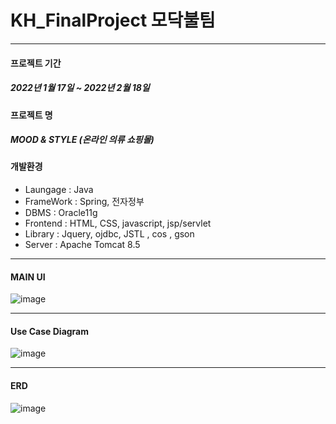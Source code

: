 # KH_FinalProject 모닥불팀

***
#### 프로젝트 기간
##### 2022년 1월 17일 ~ 2022년 2월 18일

#### 프로젝트 명
##### MOOD & STYLE (온라인 의류 쇼핑몰)

#### 개발환경
+ Laungage : Java
+ FrameWork : Spring, 전자정부
+ DBMS : Oracle11g
+ Frontend : HTML, CSS, javascript, jsp/servlet
+ Library : Jquery, ojdbc, JSTL , cos , gson
+ Server : Apache Tomcat 8.5

***
#### MAIN UI
![image](https://user-images.githubusercontent.com/95263784/164288054-37f072ff-1671-4338-8d02-b2b8894002e7.png)

***
#### Use Case Diagram
![image](https://user-images.githubusercontent.com/95263784/164288106-b0ce4094-3df0-4959-a806-b5003fc11b6c.png)

***
#### ERD
![image](https://user-images.githubusercontent.com/95263784/164288167-56cfbba5-a3e7-4fc7-843b-938fdf8463f7.png)

